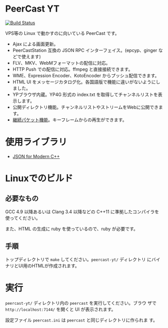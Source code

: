 # PeerCast YT

[![Build Status](https://travis-ci.org/plonk/peercast-yt.svg?branch=master)](https://travis-ci.org/plonk/peercast-yt)

VPS等の Linux で動かすのに向いている PeerCast です。

* Ajax による画面更新。
* PeerCastStation 互換の JSON RPC インターフェイス。(epcyp、ginger などで使えます)
* FLV、MKV、WebMフォーマットの配信に対応。
* HTTP Push での配信に対応。ffmpeg と直接接続できます。
* WME、Expression Encoder、KotoEncoder からプッシュ配信できます。
* HTML UI をメッセージカタログ化。各国語版で機能に違いがないようにしました。
* YPブラウザ内蔵。YP4G 形式の index.txt を取得してチャンネルリストを表示します。
* 公開ディレクトリ機能。チャンネルリストやストリームをWebに公開できます。
* [継続パケット機能](docs/continuation-packets.md)。キーフレームからの再生ができます。

# 使用ライブラリ

* [JSON for Modern C++](https://github.com/nlohmann/json)

# Linuxでのビルド

## 必要なもの

GCC 4.9 以降あるいは Clang 3.4 以降などの C++11 に準拠したコンパイラを
使ってください。

また、HTML の生成に ruby を使っているので、ruby が必要です。

## 手順

トップディレクトリで `make` してください。`peercast-yt/` ディレクトリ
にバイナリとUI用のHTMLが作成されます。

# 実行

`peercast-yt/` ディレクトリ内の `peercast` を実行してください。ブラウ
ザで `http://localhost:7144/` を開くと UI が表示されます。

設定ファイル `peercast.ini` は `peercast` と同じディレクトリに作られま
す。
